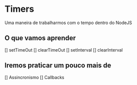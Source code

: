 # Timers

Uma maneira de trabalharmos com o tempo dentro do NodeJS

## O que vamos aprender

[] setTimeOut
[] clearTimeOut
[] setInterval
[] clearInterval

## Iremos praticar um pouco mais de
[] Assincronismo
[] Callbacks